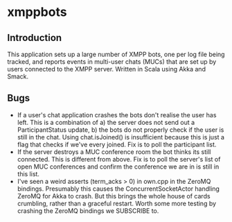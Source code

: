 # xmppbots

## Introduction

This application sets up a large number of XMPP bots, one per log file being tracked, and reports events in multi-user chats (MUCs) that are set up by users connected to the XMPP server. Written in Scala using Akka and Smack.

## Bugs

-   If a user's chat application crashes the bots don't realise the user has left. This is a combination of a) the server does not send out a ParticipantStatus update, b) the bots do not properly check if the user is still in the chat. Using chat.isJoined() is insufficient because this is just a flag that checks if we've every joined. Fix is to poll the participant list.
-   If the server destroys a MUC conference room the bot thinks its still connected. This is different from above. Fix is to poll the server's list of open MUC conferences and confirm the conference we are in is still in this list.
-   I've seen a weird asserts (term_acks > 0) in own.cpp in the ZeroMQ bindings. Presumably this causes the ConcurrentSocketActor handling ZeroMQ for Akka to crash. But this brings the whole house of cards crumbling, rather than a graceful restart. Worth some more testing by crashing the ZeroMQ bindings we SUBSCRIBE to.

